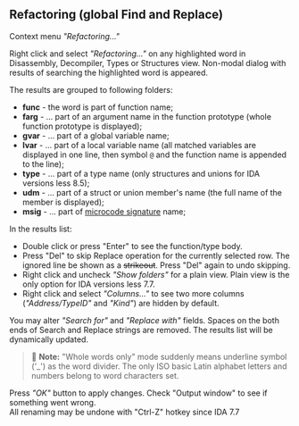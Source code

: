 ## Refactoring (global Find and Replace)
Context menu *"Refactoring..."*

Right click and select *"Refactoring..."* on any highlighted word in Disassembly, Decompiler, Types or Structures view.
Non-modal dialog with results of searching the highlighted word is appeared.

The results are grouped to following folders:
 * **func** - the word is part of function name;
 * **farg** - ... part of an argument name in the function prototype (whole function prototype is displayed);
 * **gvar** - ... part of a global variable name;
 * **lvar** - ... part of a local variable name (all matched variables are displayed in one line, then symbol `@` and the function name is appended to the line);
 * **type** - ... part of a type name (only structures and unions for IDA versions less 8.5);
 * **udm**  - ... part of a struct or union member's name (the full name of the member is displayed);
 * **msig** - ... part of [microcode signature](msig.md) name;

In the results list:
 * Double click or press "Enter" to see the function/type body.
 * Press "Del" to skip Replace operation for the currently selected row. The ignored line be shown as a ~~strikeout~~. Press "Del" again to undo skipping.
 * Right click and uncheck *"Show folders"* for a plain view. Plain view is the only option for IDA versions less 7.7.
 * Right click and select *"Columns..."* to see two more columns (*"Address/TypeID"* and *"Kind"*) are hidden by default.

You may alter *"Search for"* and *"Replace with"* fields. Spaces on the both ends of Search and Replace strings are removed. The results list will be dynamically updated.

>📝 **Note:** "Whole words only" mode suddenly means underline symbol ('_') as the word divider. The only ISO basic Latin alphabet letters and numbers belong to word characters set.

Press *"OK"* button to apply changes. Check "Output window" to see if something went wrong.  
All renaming may be undone with "Ctrl-Z" hotkey since IDA 7.7
